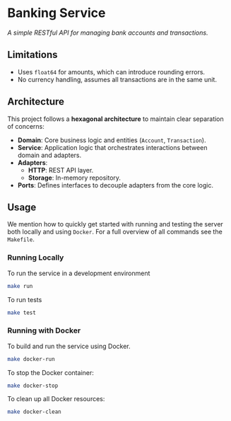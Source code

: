 # Banking Service
_A simple RESTful API for managing bank accounts and transactions._

## Limitations
- Uses `float64` for amounts, which can introduce rounding errors.
- No currency handling, assumes all transactions are in the same unit.

## Architecture
This project follows a **hexagonal architecture** to maintain clear separation of concerns:

- **Domain**: Core business logic and entities (`Account`, `Transaction`).
- **Service**: Application logic that orchestrates interactions between domain and adapters.
- **Adapters**:
  - **HTTP**: REST API layer.
  - **Storage**: In-memory repository.
- **Ports**: Defines interfaces to decouple adapters from the core logic.

## Usage
We mention how to quickly get started with running and testing the
server both locally and using `Docker`. For a full overview of all
commands see the `Makefile`.

### Running Locally
To run the service in a development environment

```sh
make run
```

To run tests

```sh
make test
```

### Running with Docker
To build and run the service using Docker.

```sh
make docker-run
```

To stop the Docker container:

```sh
make docker-stop
```

To clean up all Docker resources:

```sh
make docker-clean
```

